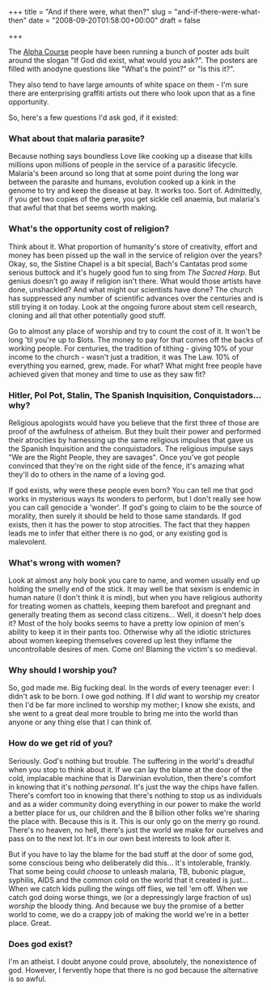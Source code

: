 +++
title = "And if there were, what then?"
slug = "and-if-there-were-what-then"
date = "2008-09-20T01:58:00+00:00"
draft = false

+++

The [Alpha Course](http://uk.alpha.org/) people have been running a bunch of poster ads built around the slogan "If God did exist, what would you ask?". The posters are filled with anodyne questions like "What's the point?" or "Is this it?".

They also tend to have large amounts of white space on them - I'm sure there are enterprising graffiti artists out there who look upon that as a fine opportunity.

So, here's a few questions I'd ask god, if it existed:

### What about that malaria parasite?

Because nothing says boundless Love like cooking up a disease that kills millions upon millions of people in the service of a parasitic lifecycle. Malaria's been around so long that at some point during the long war between the parasite and humans, evolution cooked up a kink in the genome to try and keep the disease at bay. It works too. Sort of. Admittedly, if you get two copies of the gene, you get sickle cell anaemia, but malaria's that awful that that bet seems worth making.

### What's the opportunity cost of religion?

Think about it. What proportion of humanity's store of creativity, effort and money has been pissed up the wall in the service of religion over the years? Okay, so, the Sistine Chapel is a bit special, Bach's Cantatas prod some serious buttock and it's hugely good fun to sing from <cite>The Sacred Harp</cite>. But genius doesn't go away if religion isn't there. What would those artists have done, unshackled? And what might our scientists have done? The church has suppressed any number of scientific advances over the centuries and is still trying it on today. Look at the ongoing furore about stem cell research, cloning and all that other potentially good stuff.

Go to almost any place of worship and try to count the cost of it. It won't be long 'til you're up to $lots. The money to pay for that comes off the backs of working people. For centuries, the tradition of tithing - giving 10% of your income to the church - wasn't just a tradition, it was The Law. 10% of everything you earned, grew, made. For what? What might free people have achieved given that money and time to use as they saw fit?

### Hitler, Pol Pot, Stalin, The Spanish Inquisition, Conquistadors... why?

Religious apologists would have you believe that the first three of those are proof of the awfulness of atheism. But they built their power and performed their atrocities by harnessing up the same religious impulses that gave us the Spanish Inquisition and the conquistadors. The religious impulse says "We are the Right People, they are savages". Once you've got people convinced that they're on the right side of the fence, it's amazing what they'll do to others in the name of a loving god.

If god exists, why were these people even born? You can tell me that god works in mysterious ways its wonders to perform, but I don't really see how you can call genocide a 'wonder'. If god's going to claim to be the source of morality, then surely it should be held to those same standards. If god exists, then it has the power to stop atrocities. The fact that they happen leads me to infer that either there is no god, or any existing god is malevolent.

### What's wrong with women?

Look at almost any holy book you care to name, and women usually end up holding the smelly end of the stick. It may well be that sexism is endemic in human nature (I don't think it is mind), but when you have religious authority for treating women as chattels, keeping them barefoot and pregnant and generally treating them as second class citizens... Well, it doesn't help does it? Most of the holy books seems to have a pretty low opinion of men's ability to keep it in their pants too. Otherwise why all the idiotic strictures about women keeping themselves covered up lest they inflame the uncontrollable desires of men. Come on! Blaming the victim's so medieval.

### Why should I worship you?

So, god made me. Big fucking deal. In the words of every teenager ever: I didn't ask to be born. I owe god nothing. If I *did* want to worship my creator then I'd be far more inclined to worship my mother; I know she exists, and she went to a great deal more trouble to bring me into the world than anyone or any thing else that I can think of.

### How do we get rid of you?

Seriously. God's nothing but trouble. The suffering in the world's dreadful when you stop to think about it. If we can lay the blame at the door of the cold, implacable machine that is Darwinian evolution, then there's comfort in knowing that it's nothing *personal*. It's just the way the chips have fallen. There's comfort too in knowing that there's nothing to stop us as individuals and as a wider community doing everything in our power to make the world a better place for us, our children and the 8 billion other folks we're sharing the place with. Because this is it. This is our only go on the merry go round. There's no heaven, no hell, there's just the world we make for ourselves and pass on to the next lot. It's in our own best interests to look after it.

But if you have to lay the blame for the bad stuff at the door of some god, some conscious being who deliberately did this... It's intolerable, frankly. That some being could *choose* to unleash malaria, TB, bubonic plague, syphilis, AIDS and the common cold on the world that it created is just... When we catch kids pulling the wings off flies, we tell 'em off. When we catch god doing worse things, we (or a depressingly large fraction of us) *worship* the bloody thing. And because we buy the promise of a better world to come, we do a crappy job of making the world we're in a better place. Great.

### Does god exist?

I'm an atheist. I doubt anyone could prove, absolutely, the nonexistence of god. However, I fervently hope that there is no god because the alternative is so awful.
